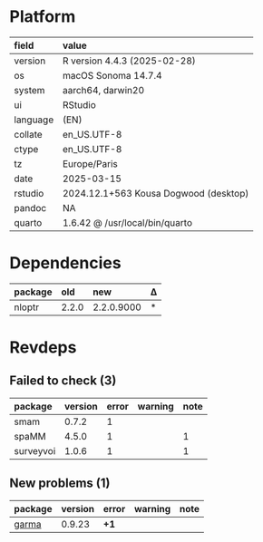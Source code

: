# Platform

|field    |value                                 |
|:--------|:-------------------------------------|
|version  |R version 4.4.3 (2025-02-28)          |
|os       |macOS Sonoma 14.7.4                   |
|system   |aarch64, darwin20                     |
|ui       |RStudio                               |
|language |(EN)                                  |
|collate  |en_US.UTF-8                           |
|ctype    |en_US.UTF-8                           |
|tz       |Europe/Paris                          |
|date     |2025-03-15                            |
|rstudio  |2024.12.1+563 Kousa Dogwood (desktop) |
|pandoc   |NA                                    |
|quarto   |1.6.42 @ /usr/local/bin/quarto        |

# Dependencies

|package |old   |new        |Δ  |
|:-------|:-----|:----------|:--|
|nloptr  |2.2.0 |2.2.0.9000 |*  |

# Revdeps

## Failed to check (3)

|package   |version |error |warning |note |
|:---------|:-------|:-----|:-------|:----|
|smam      |0.7.2   |1     |        |     |
|spaMM     |4.5.0   |1     |        |1    |
|surveyvoi |1.0.6   |1     |        |1    |

## New problems (1)

|package |version |error  |warning |note |
|:-------|:-------|:------|:-------|:----|
|[garma](problems.md#garma)|0.9.23  |__+1__ |        |     |

